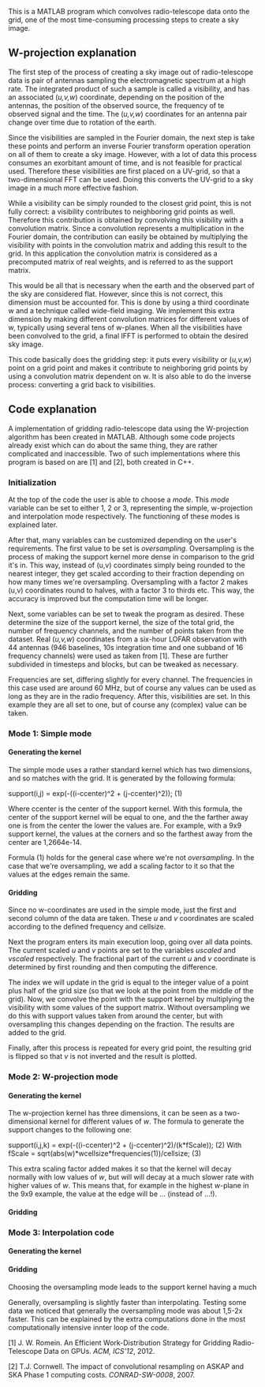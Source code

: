This is a MATLAB program which convolves radio-telescope data onto the grid, one of the most time-consuming processing steps to create a sky image. 

## W-projection explanation

The first step of the process of creating a sky image out of radio-telescope data is pair of antennas sampling the electromagnetic spectrum at a high rate. The integrated product of such a sample is called a visibility, and has an associated (*u,v,w*) coordinate, depending on the position of the antennas, the position of the observed source, the frequency of te observed signal and the time. The (*u,v,w*) coordinates for an antenna pair change over time due to rotation of the earth.

Since the visibilities are sampled in the Fourier domain, the next step is take these points and perform an inverse Fourier transform operation operation on all of them to create a sky image. However, with a lot of data this process consumes an exorbitant amount of time, and is not feasible for practical used. Therefore these visibilities are first placed on a UV-grid, so that a two-dimensional FFT can be used. Doing this converts the UV-grid to a sky image in a much more effective fashion. 

While a visibility can be simply rounded to the closest grid point, this is not fully correct: a visibility contributes to neighboring grid points as well. Therefore this contribution is obtained by convolving this visibility with a convolution matrix. Since a convolution represents a multiplication in the Fourier domain, the contribution can easily be obtained by multiplying the visibility with points in the convolution matrix and adding this result to the grid. In this application the convolution matrix is considered as a precomputed matrix of real weights, and is referred to as the support matrix.

This would be all that is necessary when the earth and the observed part of the sky are considered flat. However, since this is not correct, this dimension must be accounted for. This is done by using a third coordinate w and a technique called wide-field imaging. We implement this extra dimension by making different convolution matrices for different values of w,  typically using several tens of w-planes. When all the visibilities have been convolved to the grid, a final IFFT is performed to obtain the desired sky image.

This code basically does the gridding step: it puts every visibility or (*u,v,w*) point on a grid point and makes it contribute to neighboring grid points by using a convolution matrix dependent on w. It is also able to do the inverse process: converting a grid back to visibilities.

## Code explanation

A implementation of gridding radio-telescope data using the W-projection algorithm has been created in MATLAB. Although some code projects already exist which can do about the same thing, they are rather complicated and inaccessible. Two of such implementations where this program is based on are [1] and [2], both created in C++. 

### Initialization
At the top of the code the user is able to choose a *mode*. This *mode* variable can be set to either 1, 2 or 3, representing the simple, w-projection and interpolation mode respectively. The functioning of these modes is explained later.

After that, many variables can be customized depending on the user's requirements. The first value to be set is *oversampling*. Oversampling is the process of making the support kernel more dense in comparison to the grid it's in. This way, instead of (u,v) coordinates simply being rounded to the nearest integer, they get scaled according to their fraction depending on how many times we're oversampling. Oversampling with a factor 2 makes (u,v) coordinates round to halves, with a factor 3 to thirds etc. This way, the accuracy is improved but the computation time will be longer.

Next, some variables can be set to tweak the program as desired. These determine the size of the support kernel, the size of the total grid, the number of frequency channels, and the number of points taken from the dataset. Real (*u,v,w*) coordinates from a six-hour LOFAR observation with 44 antennas (946 baselines, 10s integration time and one subband of 16 frequency channels) were used as taken from [1]. These are further subdivided in timesteps and blocks, but can be tweaked as necessary. 

Frequencies are set, differing slightly for every channel. The frequencies in this case used are around 60 MHz, but of course any values can be used as long as they are in the radio frequency. After this, visibilities are set. In this example they are all set to one, but of course any (complex) value can be taken.

### Mode 1: Simple mode
#### Generating the kernel
The simple mode uses a rather standard kernel which has two dimensions, and so matches with the grid. It is generated by the following formula:

support(i,j) = exp(-((i-ccenter)^2 + (j-ccenter)^2)); (1)

Where ccenter is the center of the support kernel. With this formula, the center of the support kernel will be equal to one, and the the farther away one is from the center the lower the values are. For example, with a 9x9 support kernel, the values at the corners and so the farthest away from the center are 1,2664e-14. 

Formula (1) holds for the general case where we're not *oversampling*. In the case that we're oversampling, we add a scaling factor to it so that the values at the edges remain the same.

#### Gridding
Since no w-coordinates are used in the simple mode, just the first and second column of the data are taken. These *u* and *v* coordinates are scaled according to the defined frequency and cellsize. 

Next the program enters its main execution loop, going over all data points. The current scaled _u_ and _v_ points are set to the variables _uscaled_ and _vscaled_ respectively. The fractional part of the current _u_ and _v_ coordinate is determined by first rounding and then computing the difference.

The index we will update in the grid is equal to the integer value of a point plus half of the grid size (so that we look at the point from the middle of the grid). Now, we convolve the point with the support kernel by multiplying the visibility with some values of the support matrix. Without oversampling we do this with support values taken from around the center, but with oversampling this changes depending on the fraction. The results are added to the grid.

Finally, after this process is repeated for every grid point, the resulting grid is flipped so that _v_ is not inverted and the result is plotted.

### Mode 2: W-projection mode
#### Generating the kernel
The w-projection kernel has three dimensions, it can be seen as a two-dimensional kernel for different values of _w_. The formula to generate the support changes to the following one:

support(i,j,k) = exp(-((i-ccenter)^2 + (j-ccenter)^2)/(k\*fScale)); (2)
With fScale = sqrt(abs(w)\*wcellsize\*frequencies(1))/cellsize; (3)

This extra scaling factor added makes it so that the kernel will decay normally with low values of _w_, but will will decay at a much slower rate with higher values of _w_. This means that, for example in the highest _w_-plane in the 9x9 example, the value at the edge will be ... (instead of ...!). 




#### Gridding


### Mode 3: Interpolation code
#### Generating the kernel


#### Gridding



Choosing the oversampling mode leads to the support kernel having a much 


Generally, oversampling is slightly faster than interpolating. Testing some data we noticed that generally the oversampling mode was about 1,5-2x faster. This can be explained by the extra computations done in the most computationally intensive innter loop of the code.


[1] J. W. Romein. An Efficient Work-Distribution Strategy for Gridding Radio-Telescope Data on GPUs. *ACM, ICS'12*, 2012.

[2] T.J. Cornwell. The impact of convolutional resampling on ASKAP and SKA Phase 1 computing costs. *CONRAD-SW-0008*, 2007.
